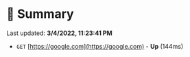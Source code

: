 # 📖 Summary
Last updated: **3/4/2022, 11:23:41 PM**

- `GET` [https://google.com](https://google.com) - **Up** (144ms)
